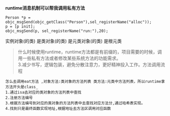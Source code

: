 **runtime消息机制可以帮我调用私有方法**

```
Person *p = objc_msgSend(objc_getClass("Person"),sel_registerName("alloc"));
p = [p init];
objc_msgSend(p, sel_registerName("run:"),20);
```

实例对象\(的类\) 是类对象\(的类\) 是元类对象\(的类\) 是根元类

> 什么时候使用runtime，runtime方法都是有前缀的，项目需要的时候，调用一些私有方法或者修改某些系统方法的功能需求。  
> 3.减少书写，逻辑包装，避免分散注意力，更好精神投入工作。方法调用流程

```
怎么去调用eat方法 ,对象方法:类对象的方法列表 类方法:元类中方法列表，所以runtime拿方法开头是class_
1.通过isa去对应的类对象的方法列表中查找
2.注册方法编号
3.根据方法编号到对应的类对象的方法列表中去查找对应方法分,通过哈希表实现。
4.找到只是最终函数实现地址,根据地址去方法区调用对应函数
```



